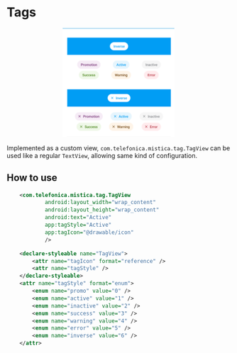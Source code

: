 # Tags

<p align="center">
   <img width="50%" src="../../../../../../../../doc/images/tags/tags.png" />
</p>

Implemented as a custom view, `com.telefonica.mistica.tag.TagView` can be used like a regular `TextView`, allowing same kind of configuration.

## How to use

```xml
	<com.telefonica.mistica.tag.TagView
			android:layout_width="wrap_content"
			android:layout_height="wrap_content"
			android:text="Active"
			app:tagStyle="Active"
			app:tagIcon="@drawable/icon"
			/>
```

```xml
	<declare-styleable name="TagView">
		<attr name="tagIcon" format="reference" />
		<attr name="tagStyle" />
	</declare-styleable>
	<attr name="tagStyle" format="enum">
		<enum name="promo" value="0" />
		<enum name="active" value="1" />
		<enum name="inactive" value="2" />
		<enum name="success" value="3" />
		<enum name="warning" value="4" />
		<enum name="error" value="5" />
		<enum name="inverse" value="6" />
	</attr>
```
